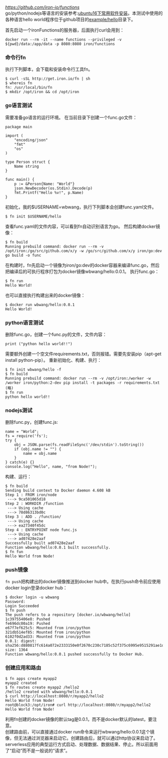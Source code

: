 *https://github.com/iron-io/functions*  
go/python/nodejs等语言的安装参考:[ubuntu16下常用软件安装](ubuntu16下常用软件安装)。本测试中使用的各种语言hello world程序位于github项目的[example/hello](https://github.com/iron-io/functions/tree/master/examples/hello)目录下。

首先启动一个ironFunctions的服务器，后面执行curl会用到：
```
docker run --rm -it --name functions --privileged -v ${pwd}/data:/app/data -p 8080:8080 iron/functions
```
### 命令行fn
执行下列脚本，会下载和安装命令行工具fn。
```
$ curl -sSL http://get.iron.io/fn | sh
$ whereis fn
fn: /usr/local/bin/fn
$ mkdir /opt/iron && cd /opt/iron
```
### go语言测试
需要准备go语言的运行环境。
在当前目录下创建一个func.go文件：
```
package main

import (
    "encoding/json"
    "fmt"
    "os"
)

type Person struct {
    Name string
}

func main() {
    p := &Person{Name: "World"}
    json.NewDecoder(os.Stdin).Decode(p)
    fmt.Printf("Hello %v!", p.Name)
}
```
初始化，我的$USERNAME=wbwang，执行下列脚本会创建func.yaml文件。
```
$ fn init $USERNAME/hello
```
查看func.yaml的文件内容，可以看到fn自动识别语言为go。
然后构建docker镜像：
```
$ fn build
Running prebuild command: docker run --rm -v /opt/iron:/go/src/github.com/x/y -w /go/src/github.com/x/y iron/go:dev go build -o func
```
在构建时，fn先启动一个镜像为iron/go:dev的docker容器来编译func.go，然后把编译后的可执行程序打包为docker镜像wbwang/hello:0.0.1。
执行func.go：
```
$ fn run
Hello World!
```
也可以直接执行构建出来的docker镜像：
```
$ docker run wbwang/hello:0.0.1
Hello World!
```
### python语言测试
删除func.go，创建一个func.py的文件，文件内容：
```
print ("python hello world!!")
```
需要额外创建一个空文件requirements.txt，否则报错。需要先安装pip（apt-get install python-pip）。
重新初始化、构建、执行：
```
$ fn init wbwang/hello -f
$ fn build
Running prebuild command: docker run --rm -v /opt/iron:/worker -w /worker iron/python:2-dev pip install -t packages -r requirements.txt
(略)
$ fn run
python hello world!!
```
### nodejs测试
删除func.py，创建func.js:
```
name = "World";
fs = require('fs');
try {
	obj = JSON.parse(fs.readFileSync('/dev/stdin').toString())
	if (obj.name != "") {
		name = obj.name
	}
} catch(e) {}
console.log("Hello", name, "from Node!");
```
构建、运行：
```
$ fn build
Sending build context to Docker daemon 4.608 kB
Step 1 : FROM iron/node
 ---> 9ca501065d18
Step 2 : WORKDIR /function
 ---> Using cache
 ---> 78d86313bd0c
Step 3 : ADD . /function/
 ---> Using cache
 ---> ea27340f45dc
Step 4 : ENTRYPOINT node func.js
 ---> Using cache
 ---> ad07428e2aaf
Successfully built ad07428e2aaf
Function wbwang/hello:0.0.1 built successfully.
$ fn fun
Hello World from Node!
```
### push镜像
```fn push```把构建出的docker镜像推送到docker hub中。在执行push命令前应使用docker login登录docker hub：
```
$ docker login -u wbwang
Password:
Login Succeeded
$ fn push
The push refers to a repository [docker.io/wbwang/hello]
1c39755406e8: Pushed
fe696dc00a19: Pushed
e67f7ef625c5: Mounted from iron/python
321db514ef85: Mounted from iron/python
6102f0d2ad33: Mounted from iron/python
0.0.1: digest: sha256:d880817fc614a072e2333150e0f2670c230c7185c52f375c6995e9515291ae1d size: 1364
Function wbwang/hello:0.0.1 pushed successfully to Docker Hub.
```
### 创建应用和路由
```
$ fn apps create myapp2
myapp2 created
$ fn routes create myapp2 /hello2
/hello2 created with wbwang/hello:0.0.1
$ curl http://localhost:8080/r/myapp2/hello2
Hello World from Node!
root@block3:/opt/iron# curl http://localhost:8080/r/myapp2/hello2
Hello World from Node!
```
利用fn创建的docker镜像的默认tag是0.0.1，而不是docker默认的latest，要注意。  
创建路由前，可以直接通过docker run命令来运行wbwang/hello:0.0.1这个镜像，但无法通过浏览器来启动它。创建路由后，就可以通过http协议来启动了。serverless应用的典型运行方式启动、处理数据、数据结果、停止。所以前面用了“启动”而不是一般说的“请求”。  